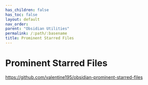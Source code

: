```yaml
---
has_children: false
has_toc: false
layout: default
nav_order: 
parent: "Obsidian Utilities"
permalink: /:path/:basename
title: Prominent Starred Files
---
```


# Prominent Starred Files

https://github.com/valentine195/obsidian-prominent-starred-files
